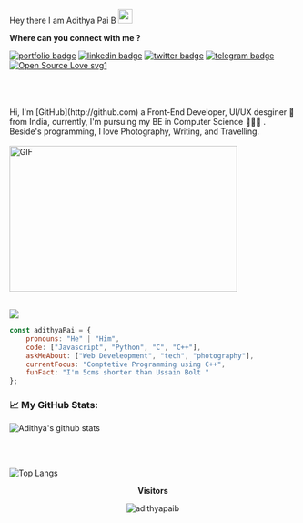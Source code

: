 <meta property="og:description" content="Adithya Pai B is a Front-End Developer from Mangalore, India. Adithya Pai is currenty pursuing his BE in Computer Science. Feel free to contact Adithya Pai B" /><meta name="Keywords" content="Adithya Pai B adithya pai b adithyapai adithya pai Adithya AdithyaPai ADITHYAPAI ADITHYA adithyapaib paiadithya adithyapai.com www.adithyapai.com"/>

Hey there I am Adithya Pai B <img src="https://media.giphy.com/media/hvRJCLFzcasrR4ia7z/giphy.gif" width="25px">
<br>

**Where can you connect with me ?**


[![portfolio badge](https://img.shields.io/badge/Portfolio-adithyapai.com-b10840.svg)](https://adithyapai.com/)
[![linkedin badge](https://img.shields.io/badge/adithyapaib-30302f?style=flat&logo=linkedin)](https://www.linkedin.com/in/adithyapaib)
[![twitter badge](https://img.shields.io/badge/@adithyapaib-30302f?style=flat&logo=twitter)](https://twitter.com/adithyapaib)
[![telegram badge](https://img.shields.io/badge/@adithyapaib-30302f?style=flat&logo=telegram)](https://t.me/adithyapaib)
[![Open Source Love svg1](https://badges.frapsoft.com/os/v1/open-source.svg?v=103)](https://adithyapai.cf/)


<br>
<br>
<br>
Hi, I'm [GitHub](http://github.com) a Front-End Developer, UI/UX desginer 🚀 from India, currently, I'm pursuing my BE in Computer Science 🙍🏽‍♂️ .  Beside's programming, I love Photography, Writing, and Travelling.
<br>
<br>
 <img alt="GIF" src="https://github.com/adithyapaib/adithyapaib/blob/master/code.gif?raw=true" width="400" height="256" />
 <br>
 <br>
 <p align="left">
  <a href="https://github.com/adithyapaib">
    <img src="https://github-readme-streak-stats.herokuapp.com/?user=adithyapaib&theme=dark&hide_border=true&background=0D1117&stroke=0000"/>
  </a>
  <br/>
 
```javascript
const adithyaPai = {
    pronouns: "He" | "Him",
    code: ["Javascript", "Python", "C", "C++"],
    askMeAbout: ["Web Develeopment", "tech", "photography"],
    currentFocus: "Comptetive Programming using C++",
    funFact: "I'm 5cms shorter than Ussain Bolt "
};
```
 
###  📈 My GitHub Stats:

![Adithya's github stats](https://github-readme-stats.vercel.app/api?username=adithyapaib&count_private=true&show_icons=true&theme=react)

 <br>
 <br>
 
![Top Langs](https://github-readme-stats.vercel.app/api/top-langs/?username=adithyapaib&layout=compact&theme=vue-dark)
  
 <p align="center">
  <b>Visitors</b>
  <br>
<p align="center"> <img src="https://komarev.com/ghpvc/?username=adithyapaib&label=Views&color=blue&style=plastic" alt="adithyapaib" /> </p>
</p>

